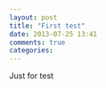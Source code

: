```yaml
---
layout: post
title: "First test"
date: 2013-07-25 13:41
comments: true
categories: 
---
```

Just for test

